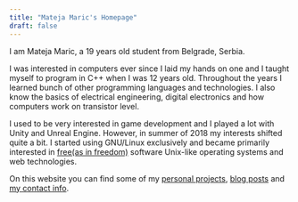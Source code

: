 ```yaml
---
title: "Mateja Maric's Homepage"
draft: false
---
```


I am Mateja Maric, a 19 years old student from Belgrade, Serbia.

I was interested in computers ever since I laid my hands on one and I taught myself to program in C++ when I was 12 years old.
Throughout the years I learned bunch of other programming languages and technologies.
I also know the basics of electrical engineering, digital electronics and how computers work on transistor level.

I used to be very interested in game development and I played a lot with Unity and Unreal Engine.
However, in summer of 2018 my interests shifted quite a bit.
I started using GNU/Linux exclusively and became primarily interested in <a target="_blank" rel="external follow" href="https://www.fsf.org/about/what-is-free-software">free(as in freedom)</a> software Unix-like operating systems and web technologies.

On this website you can find some of my <a href="https://git.matejamaric.com">personal projects</a>, <a href="blog">blog posts</a> and <a href="contact">my contact info</a>.

